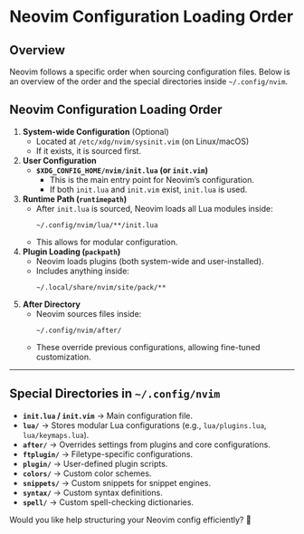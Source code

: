 # Neovim Configuration Loading Order

## Overview

Neovim follows a specific order when sourcing configuration files. Below is an overview of the order and the special directories inside `~/.config/nvim`.

## Neovim Configuration Loading Order

1. **System-wide Configuration** (Optional)
   - Located at `/etc/xdg/nvim/sysinit.vim` (on Linux/macOS)
   - If it exists, it is sourced first.
2. **User Configuration**
   - **`$XDG_CONFIG_HOME/nvim/init.lua` (or `init.vim`)**
     - This is the main entry point for Neovim’s configuration.
     - If both `init.lua` and `init.vim` exist, `init.lua` is used.
3. **Runtime Path (`runtimepath`)**
   - After `init.lua` is sourced, Neovim loads all Lua modules inside:
     ```
     ~/.config/nvim/lua/**/init.lua
     ```
   - This allows for modular configuration.
4. **Plugin Loading (`packpath`)**
   - Neovim loads plugins (both system-wide and user-installed).
   - Includes anything inside:
     ```
     ~/.local/share/nvim/site/pack/**
     ```
5. **After Directory**
   - Neovim sources files inside:
     ```
     ~/.config/nvim/after/
     ```
   - These override previous configurations, allowing fine-tuned customization.

---

## Special Directories in `~/.config/nvim`

- **`init.lua` / `init.vim`** → Main configuration file.
- **`lua/`** → Stores modular Lua configurations (e.g., `lua/plugins.lua`, `lua/keymaps.lua`).
- **`after/`** → Overrides settings from plugins and core configurations.
- **`ftplugin/`** → Filetype-specific configurations.
- **`plugin/`** → User-defined plugin scripts.
- **`colors/`** → Custom color schemes.
- **`snippets/`** → Custom snippets for snippet engines.
- **`syntax/`** → Custom syntax definitions.
- **`spell/`** → Custom spell-checking dictionaries.

Would you like help structuring your Neovim config efficiently? 🚀
